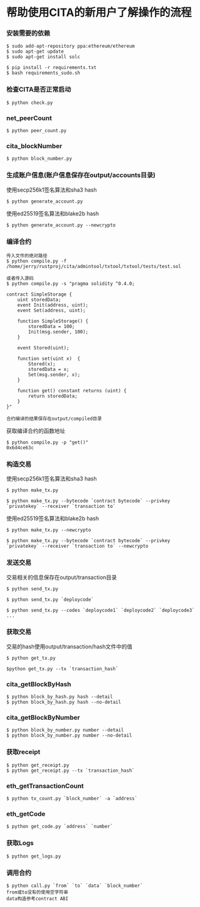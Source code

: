# 帮助使用CITA的新用户了解操作的流程

### 安装需要的依赖

```
$ sudo add-apt-repository ppa:ethereum/ethereum
$ sudo apt-get update
$ sudo apt-get install solc
```

```
$ pip install -r requirements.txt
$ bash requirements_sudo.sh
```

### 检查CITA是否正常启动
```
$ python check.py
```

### net_peerCount

```
$ python peer_count.py
```

### cita_blockNumber

```
$ python block_number.py
```

### 生成账户信息(账户信息保存在output/accounts目录)

使用secp256k1签名算法和sha3 hash

```
$ python generate_account.py
```

使用ed25519签名算法和blake2b hash

```
$ python generate_account.py --newcrypto
```

### 编译合约

```
传入文件的绝对路径
$ python compile.py -f /home/jerry/rustproj/cita/admintool/txtool/txtool/tests/test.sol

或者传入源码
$ python compile.py -s "pragma solidity ^0.4.0;

contract SimpleStorage {
    uint storedData;
    event Init(address, uint);
    event Set(address, uint);

    function SimpleStorage() {
        storedData = 100;
        Init(msg.sender, 100);
    }

    event Stored(uint);

    function set(uint x)  {
        Stored(x);
        storedData = x;
        Set(msg.sender, x);
    }

    function get() constant returns (uint) {
        return storedData;
    }
}"

合约编译的结果保存在output/compiled目录
```

获取编译合约的函数地址
```
$ python compile.py -p "get()"
0x6d4ce63c
```

### 构造交易

使用secp256k1签名算法和sha3 hash
```
$ python make_tx.py

$ python make_tx.py --bytecode `contract bytecode` --privkey `privatekey` --receiver `transaction to`
```
使用ed25519签名算法和blake2b hash

```
$ python make_tx.py --newcrypto

$ python make_tx.py --bytecode `contract bytecode` --privkey `privatekey` --receiver `transaction to` --newcrypto
```


### 发送交易
交易相关的信息保存在output/transaction目录

```
$ python send_tx.py

$ python send_tx.py `deploycode`

$ python send_tx.py --codes `deploycode1` `deploycode2` `deploycode3` ...
```

### 获取交易
交易的hash使用output/transaction/hash文件中的值

```
$ python get_tx.py

$python get_tx.py --tx `transaction_hash`
```

### cita_getBlockByHash

```
$ python block_by_hash.py hash --detail
$ python block_by_hash.py hash --no-detail
```

### cita_getBlockByNumber

```
$ python block_by_number.py number --detail
$ python block_by_number.py number --no-detail
```

### 获取receipt

```
$ python get_receipt.py
$ python get_receipt.py --tx `transaction_hash`
```

### eth_getTransactionCount

```
$ python tx_count.py `block_number` -a `address`
```

### eth_getCode
```
$ python get_code.py `address` `number`
```
### 获取Logs

```
$ python get_logs.py
```

### 调用合约
```
$ python call.py `from` `to` `data` `block_number`
from或to没有的使用空字符串
data构造参考contract ABI
```

